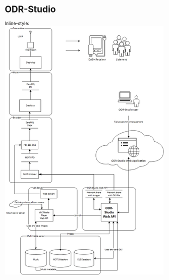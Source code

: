 # ODR-Studio
Inline-style: 
![alt text](https://raw.githubusercontent.com/Rosiv/ODR-Studio/cleanup/doc/Workflow.jpg "Workflow")
